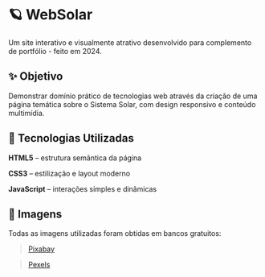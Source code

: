 # 🪐 WebSolar

Um site interativo e visualmente atrativo desenvolvido para complemento de portfólio - feito em 2024.

## ✨ Objetivo

Demonstrar domínio prático de tecnologias web através da criação de uma página temática sobre o Sistema Solar, com design responsivo e conteúdo multimídia.

## 🧰 Tecnologias Utilizadas

**HTML5** – estrutura semântica da página

**CSS3** – estilização e layout moderno

**JavaScript** – interações simples e dinâmicas

## 🎨 Imagens

Todas as imagens utilizadas foram obtidas em bancos gratuitos:
> [Pixabay](https://pixabay.com)

> [Pexels](https://www.pexels.com)
